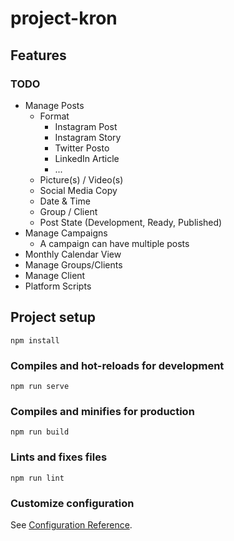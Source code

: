 # project-kron

## Features

### TODO

 - Manage Posts
   - Format
     - Instagram Post
     - Instagram Story
     - Twitter Posto
     - LinkedIn Article
     - ...
   - Picture(s) / Video(s)
   - Social Media Copy
   - Date & Time
   - Group / Client
   - Post State (Development, Ready, Published)
 - Manage Campaigns
   - A campaign can have multiple posts
 - Monthly Calendar View
 - Manage Groups/Clients
 - Manage Client
 - Platform Scripts

## Project setup
```
npm install
```

### Compiles and hot-reloads for development
```
npm run serve
```

### Compiles and minifies for production
```
npm run build
```

### Lints and fixes files
```
npm run lint
```

### Customize configuration
See [Configuration Reference](https://cli.vuejs.org/config/).
